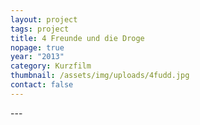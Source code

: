 ```yaml
---
layout: project
tags: project
title: 4 Freunde und die Droge
nopage: true
year: "2013"
category: Kurzfilm
thumbnail: /assets/img/uploads/4fudd.jpg
contact: false
---
```


\---
